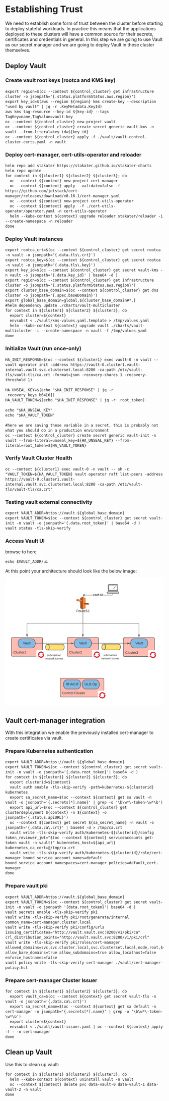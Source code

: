 # Establishing Trust

We need to establish some form of trust between the cluster before starting to deploy stateful workloads.
In practice this means that the applications deployed to these clusters will have a common source for their secrets, certificates and credentials in general.
In this step we are going to use Vault as our secret manager and we are going to deploy Vault in these cluster themselves.

## Deploy Vault

### Create vault root keys (rootca and KMS key)

```shell
export region=$(oc --context ${control_cluster} get infrastructure cluster -o jsonpath='{.status.platformStatus.aws.region}')
export key_id=$(aws --region ${region} kms create-key --description "used by vault" | jq -r .KeyMetadata.KeyId)
aws kms tag-resource --key-id ${key-id} --tags TagKey=name,TagValue=vault-key
oc --context ${control_cluster} new-project vault
oc --context ${control_cluster} create secret generic vault-kms -n vault --from-literal=key_id=${key_id}
oc --context ${control_cluster} apply -f ./vault/vault-control-cluster-certs.yaml -n vault
```

### Deploy cert-manager, cert-utils-operator and reloader

```shell
helm repo add stakater https://stakater.github.io/stakater-charts
helm repo update
for context in ${cluster1} ${cluster2} ${cluster3}; do
  oc --context ${context} new-project cert-manager
  oc --context ${context} apply --validate=false -f https://github.com/jetstack/cert-manager/releases/download/v0.16.1/cert-manager.yaml
  oc --context ${context} new-project cert-utils-operator
  oc --context ${context} apply  -f ./cert-utils-operator/operator.yaml -n cert-utils-operator
  helm --kube-context ${context} upgrade reloader stakater/reloader -i --create-namespace -n reloader
done
```

### Deploy Vault instances

```shell
export rootca_crt=$(oc --context ${control_cluster} get secret rootca -n vault -o jsonpath='{.data.tls\.crt}')
export rootca_key=$(oc --context ${control_cluster} get secret rootca -n vault -o jsonpath='{.data.tls\.key}')
export key_id=$(oc --context ${control_cluster} get secret vault-kms -n vault -o jsonpath='{.data.key_id}' | base64 -d )
export region=$(oc --context ${control_cluster} get infrastructure cluster -o jsonpath='{.status.platformStatus.aws.region}')
export cluster_base_domain=$(oc --context ${control_cluster} get dns cluster -o jsonpath='{.spec.baseDomain}')
export global_base_domain=global.${cluster_base_domain#*.}
#helm dependency update ./charts/vault-multicluster
for context in ${cluster1} ${cluster2} ${cluster3}; do
  export cluster=${context}
  envsubst < ./vault/kms-values.yaml.template > /tmp/values.yaml
  helm --kube-context ${context} upgrade vault ./charts/vault-multicluster -i --create-namespace -n vault -f /tmp/values.yaml
done
```

### Initialize Vault (run once-only)

```shell
HA_INIT_RESPONSE=$(oc --context ${cluster1} exec vault-0 -n vault -- vault operator init -address https://vault-0.cluster1.vault-internal.vault.svc.clusterset.local:8200 -ca-path /etc/vault-tls/vault-tls/ca.crt -format=json -recovery-shares 1 -recovery-threshold 1)

HA_UNSEAL_KEY=$(echo "$HA_INIT_RESPONSE" | jq -r .recovery_keys_b64[0])
HA_VAULT_TOKEN=$(echo "$HA_INIT_RESPONSE" | jq -r .root_token)

echo "$HA_UNSEAL_KEY"
echo "$HA_VAULT_TOKEN"

#here we are saving these variable in a secret, this is probably not what you should do in a production environment
oc --context ${control_cluster} create secret generic vault-init -n vault --from-literal=unseal_key=${HA_UNSEAL_KEY} --from-literal=root_token=${HA_VAULT_TOKEN}
```

### Verify Vault Cluster Health

```shell
oc --context ${cluster1} exec vault-0 -n vault -- sh -c "VAULT_TOKEN=${HA_VAULT_TOKEN} vault operator raft list-peers -address https://vault-0.cluster1.vault-internal.vault.svc.clusterset.local:8200 -ca-path /etc/vault-tls/vault-tls/ca.crt"
```

### Testing vault external connectivity

```shell
export VAULT_ADDR=https://vault.${global_base_domain}
export VAULT_TOKEN=$(oc --context ${control_cluster} get secret vault-init -n vault -o jsonpath='{.data.root_token}' | base64 -d )
vault status -tls-skip-verify
```

### Access Vault UI

browse to here

```shell
echo $VAULT_ADDR/ui
```

At this point your architecture should look like the below image:

![Vault](./media/Vault.png)

## Vault cert-manager integration

With this integration we enable the previously installed cert-manager to create certificates via vault.

### Prepare Kubernetes authentication

```shell
export VAULT_ADDR=https://vault.${global_base_domain}
export VAULT_TOKEN=$(oc --context ${control_cluster} get secret vault-init -n vault -o jsonpath='{.data.root_token}'| base64 -d )
for context in ${cluster1} ${cluster2} ${cluster3}; do
  export clusterid=${context}
  vault auth enable -tls-skip-verify -path=kubernetes-${clusterid} kubernetes 
  export sa_secret_name=$(oc --context ${context} get sa vault -n vault -o jsonpath='{.secrets[*].name}' | grep -o '\b\w*\-token-\w*\b')
  export api_url=$(oc --context ${control_cluster} get clusterdeployment ${context} -n ${context} -o jsonpath='{.status.apiURL}')
  oc --context ${context} get secret ${sa_secret_name} -n vault -o jsonpath='{.data.ca\.crt}' | base64 -d > /tmp/ca.crt
  vault write -tls-skip-verify auth/kubernetes-${clusterid}/config token_reviewer_jwt="$(oc --context ${context} serviceaccounts get-token vault -n vault)" kubernetes_host=${api_url} kubernetes_ca_cert=@/tmp/ca.crt
  vault write -tls-skip-verify auth/kubernetes-${clusterid}/role/cert-manager bound_service_account_names=default bound_service_account_namespaces=cert-manager policies=default,cert-manager
done
```

### Prepare vault pki

```shell
export VAULT_ADDR=https://vault.${global_base_domain}
export VAULT_TOKEN=$(oc --context ${control_cluster} get secret vault-init -n vault -o jsonpath '{data.root_token}'| base64 -d )
vault secrets enable -tls-skip-verify pki
vault write -tls-skip-verify pki/root/generate/internal common_name=cert-manager.cluster.local
vault write -tls-skip-verify pki/config/urls issuing_certificates="http://vault.vault.svc:8200/v1/pki/ca" crl_distribution_points="http://vault.vault.svc:8200/v1/pki/crl"
vault write -tls-skip-verify pki/roles/cert-manager allowed_domains=svc,svc.cluster.local,svc.clusterset.local,node,root,${global_base_domain} allow_bare_domains=true allow_subdomains=true allow_localhost=false enforce_hostnames=false
vault policy write -tls-skip-verify cert-manager ./vault/cert-manager-policy.hcl
```

### Prepare cert-manager Cluster Issuer

```shell
for context in ${cluster1} ${cluster2} ${cluster3}; do
  export vault_ca=$(oc --context ${context} get secret vault-tls -n vault -o jsonpath='{.data.ca\.crt}')
  export sa_secret_name=$(oc --context ${context} get sa default -n cert-manager -o jsonpath='{.secrets[*].name}' | grep -o '\b\w*\-token-\w*\b')
  export cluster=${context}
  envsubst < ./vault/vault-issuer.yaml | oc --context ${context} apply -f - -n cert-manager
done  
```

## Clean up Vault

Use this to clean up vault:

```shell
for context in ${cluster1} ${cluster2} ${cluster3}; do
  helm --kube-context ${context} uninstall vault -n vault
  oc --context ${context} delete pvc data-vault-0 data-vault-1 data-vault-2 -n vault
done  
```
